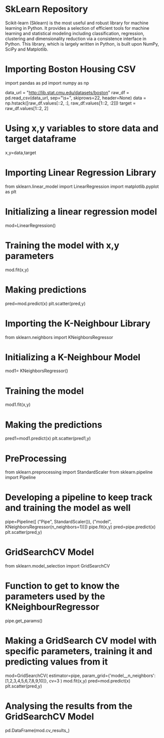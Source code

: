 # SkLearn Repository

Scikit-learn (Sklearn) is the most useful and robust library for machine learning in Python.
 It provides a selection of efficient tools for machine learning and statistical modeling including classification, regression, clustering and dimensionality reduction via a consistence interface in Python.
  This library, which is largely written in Python, is built upon NumPy, SciPy and Matplotlib.

# Importing Boston Housing CSV

import pandas as pd
import numpy as np

data_url = "http://lib.stat.cmu.edu/datasets/boston"
raw_df = pd.read_csv(data_url, sep="\s+", skiprows=22, header=None)
data = np.hstack([raw_df.values[::2, :], raw_df.values[1::2, :2]])
target = raw_df.values[1::2, 2]

# Using x,y variables to store data and target dataframe

x,y=data,target

# Importing Linear Regression Library

from sklearn.linear_model import LinearRegression
import matplotlib.pyplot as plt

# Initializing a linear regression model

mod=LinearRegression()

# Training the model with x,y parameters

mod.fit(x,y)

# Making predictions

pred=mod.predict(x)
plt.scatter(pred,y)

# Importing the K-Neighbour Library

from sklearn.neighbors import KNeighborsRegressor

# Initializing a K-Neighbour Model

mod1= KNeighborsRegressor()

# Training the model

mod1.fit(x,y)

# Making the predictions

pred1=mod1.predict(x)
plt.scatter(pred1,y)

# PreProcessing

from sklearn.preprocessing import StandardScaler
from sklearn.pipeline import Pipeline


# Developing a pipeline to keep track and training the model as well

pipe=Pipeline([
    ("Pipe", StandardScaler()),
    ("model", KNeighborsRegressor(n_neighbors=1))])
pipe.fit(x,y)
pred=pipe.predict(x)
plt.scatter(pred,y)

# GridSearchCV Model
from sklearn.model_selection import GridSearchCV

# Function to get to know the parameters used by the KNeighbourRegressor

pipe.get_params()

# Making a GridSearch CV model with specific parameters, training it and predicting values from it

mod=GridSearchCV(
    estimator=pipe,
    param_grid={'model__n_neighbors':[1,2,3,4,5,6,7,8,9,10]}, 
    cv=3
)
mod.fit(x,y)
pred=mod.predict(x)
plt.scatter(pred,y)

# Analysing the results from the GridSearchCV Model

pd.DataFrame(mod.cv_results_)

